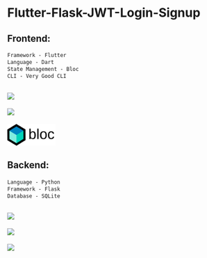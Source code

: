 # Flutter-Flask-JWT-Login-Signup

## Frontend:
```
Framework - Flutter
Language - Dart
State Management - Bloc
CLI - Very Good CLI
```
<code> <img height="50" src="https://www.vectorlogo.zone/logos/flutterio/flutterio-ar21.svg"> </code>
<code> <img height="50" src="https://www.vectorlogo.zone/logos/dartlang/dartlang-ar21.svg"> </code>
<code> <img height="50" src="https://raw.githubusercontent.com/felangel/bloc/master/docs/assets/bloc_logo_full.png"> </code>


## Backend:
```
Language - Python
Framework - Flask
Database - SQLite
```
<code> <img height="50" src="https://www.vectorlogo.zone/logos/python/python-ar21.svg"> </code>
<code> <img height="50" src="https://www.vectorlogo.zone/logos/pocoo_flask/pocoo_flask-ar21.svg"> </code>
<code> <img height="50" src="https://www.vectorlogo.zone/logos/sqlite/sqlite-ar21.svg"> </code>
